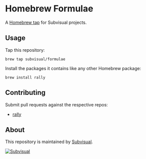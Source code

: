# Homebrew Formulae

A [Homebrew tap] for Subvisual projects.

[Homebrew tap]: https://github.com/Homebrew/homebrew/blob/master/share/doc/homebrew/brew-tap.md

## Usage

Tap this repository:

    brew tap subvisual/formulae

Install the packages it contains like any other Homebrew package:

    brew install rally

## Contributing

Submit pull requests against the respective repos:

* [rally](https://github.com/zamith/rusty_ally)

## About

This repository is maintained by [Subvisual](http://subvisual.co).

[![Subvisual](subvisual_logo_with_name.png)](http://subvisual.co)
